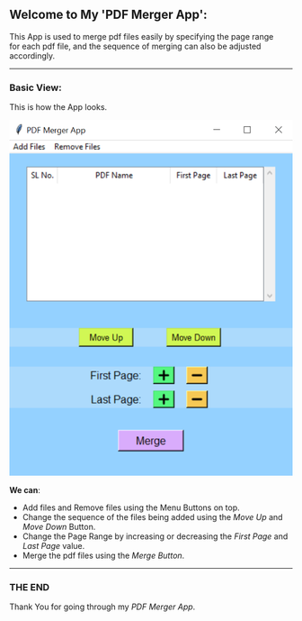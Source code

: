 ## Welcome to My 'PDF Merger App':
This App is used to merge pdf files easily by specifying the page range  
for each pdf file, and the sequence of merging can also be adjusted accordingly.

---
### Basic View:
This is how the App looks.

![Basic View](https://raw.githubusercontent.com/debroglie27/tensorEnv/main/Tkinter_prac/Projects/PDF_Merger_App/Images/Basic_View.png)

**We can**:
* Add files and Remove files using the Menu Buttons on top.
* Change the sequence of the files being added using the *Move Up* and *Move Down* Button.
* Change the Page Range by increasing or decreasing the *First Page* and *Last Page* value.
* Merge the pdf files using the *Merge Button*.

---
### THE END
Thank You for going through my *PDF Merger App*.